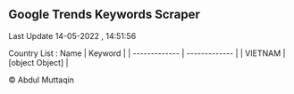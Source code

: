 

## Google Trends Keywords Scraper 
 
Last Update 14-05-2022 , 14:51:56

Country List :
 Name  | Keyword |
| ------------- | ------------- |
| VIETNAM | [object Object] |



© Abdul Muttaqin 
